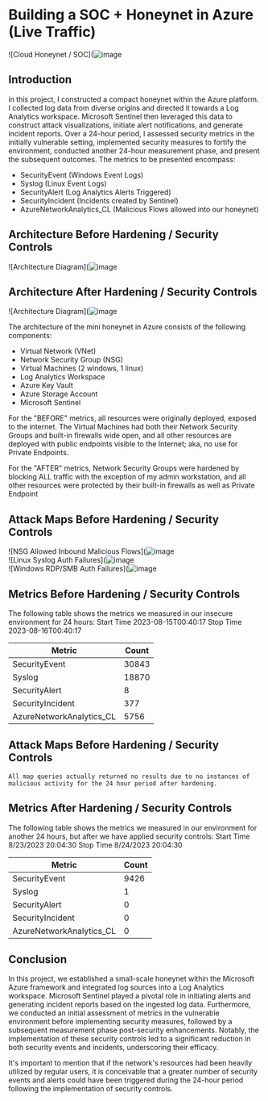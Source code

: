 # Building a SOC + Honeynet in Azure (Live Traffic)
![Cloud Honeynet / SOC](![image](https://github.com/cyber-whatacurity/Azure-SoC/assets/143567437/2e24a052-f6d0-4a55-84ef-bf1214993d08)

## Introduction

in this project, I constructed a compact honeynet within the Azure platform. I collected log data from diverse origins and directed it towards a Log Analytics workspace. Microsoft Sentinel then leveraged this data to construct attack visualizations, initiate alert notifications, and generate incident reports. Over a 24-hour period, I assessed security metrics in the initially vulnerable setting, implemented security measures to fortify the environment, conducted another 24-hour measurement phase, and present the subsequent outcomes. The metrics to be presented encompass:

- SecurityEvent (Windows Event Logs)
- Syslog (Linux Event Logs)
- SecurityAlert (Log Analytics Alerts Triggered)
- SecurityIncident (Incidents created by Sentinel)
- AzureNetworkAnalytics_CL (Malicious Flows allowed into our honeynet)

## Architecture Before Hardening / Security Controls
![Architecture Diagram](![image](https://github.com/cyber-whatacurity/Azure-SoC/assets/143567437/0e24ab8c-601e-45c8-bbf2-ca011f467610)

## Architecture After Hardening / Security Controls
![Architecture Diagram](![image](https://github.com/cyber-whatacurity/Azure-SoC/assets/143567437/04b8addf-2356-40d9-b5d4-bbf604d490e7)

The architecture of the mini honeynet in Azure consists of the following components:

- Virtual Network (VNet)
- Network Security Group (NSG)
- Virtual Machines (2 windows, 1 linux)
- Log Analytics Workspace
- Azure Key Vault
- Azure Storage Account
- Microsoft Sentinel

For the "BEFORE" metrics, all resources were originally deployed, exposed to the internet. The Virtual Machines had both their Network Security Groups and built-in firewalls wide open, and all other resources are deployed with public endpoints visible to the Internet; aka, no use for Private Endpoints.

For the "AFTER" metrics, Network Security Groups were hardened by blocking ALL traffic with the exception of my admin workstation, and all other resources were protected by their built-in firewalls as well as Private Endpoint

## Attack Maps Before Hardening / Security Controls
![NSG Allowed Inbound Malicious Flows](![image](https://github.com/cyber-whatacurity/Azure-SoC/assets/143567437/5563b100-bdc6-4518-a242-94419d02b635)<br>
![Linux Syslog Auth Failures](![image](https://github.com/cyber-whatacurity/Azure-SoC/assets/143567437/9f8ed67f-cea0-4266-b882-f7e389afe5b3)<br>
![Windows RDP/SMB Auth Failures](![image](https://github.com/cyber-whatacurity/Azure-SoC/assets/143567437/40c433f6-0d63-4b85-83f9-0643746d1a03)<br>

## Metrics Before Hardening / Security Controls

The following table shows the metrics we measured in our insecure environment for 24 hours:
Start Time 2023-08-15T00:40:17
Stop Time 2023-08-16T00:40:17

| Metric                   | Count
| ------------------------ | -----
| SecurityEvent            | 30843
| Syslog                   | 18870
| SecurityAlert            | 8
| SecurityIncident         | 377
| AzureNetworkAnalytics_CL | 5756

## Attack Maps Before Hardening / Security Controls

```All map queries actually returned no results due to no instances of malicious activity for the 24 hour period after hardening.```

## Metrics After Hardening / Security Controls

The following table shows the metrics we measured in our environment for another 24 hours, but after we have applied security controls:
Start Time 8/23/2023 20:04:30
Stop Time	8/24/2023 20:04:30

| Metric                   | Count
| ------------------------ | -----
| SecurityEvent            | 9426
| Syslog                   | 1
| SecurityAlert            | 0
| SecurityIncident         | 0
| AzureNetworkAnalytics_CL | 0

## Conclusion

In this project, we established a small-scale honeynet within the Microsoft Azure framework and integrated log sources into a Log Analytics workspace. Microsoft Sentinel played a pivotal role in initiating alerts and generating incident reports based on the ingested log data. Furthermore, we conducted an initial assessment of metrics in the vulnerable environment before implementing security measures, followed by a subsequent measurement phase post-security enhancements. Notably, the implementation of these security controls led to a significant reduction in both security events and incidents, underscoring their efficacy.

It's important to mention that if the network's resources had been heavily utilized by regular users, it is conceivable that a greater number of security events and alerts could have been triggered during the 24-hour period following the implementation of security controls.
